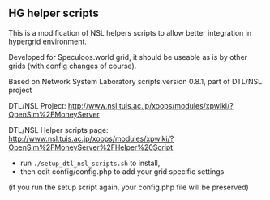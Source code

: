 HG helper scripts
-----------------

This is a modification of NSL helpers scripts to allow better integration in
hypergrid environment.

Developed for Speculoos.world grid, it should be useable as is by other grids
(with config changes of course).

Based on Network System Laboratory scripts version 0.8.1, part of DTL/NSL project

DTL/NSL Project:
  http://www.nsl.tuis.ac.jp/xoops/modules/xpwiki/?OpenSim%2FMoneyServer

DTL/NSL Helper scripts page:
  http://www.nsl.tuis.ac.jp/xoops/modules/xpwiki/?OpenSim%2FMoneyServer%2FHelper%20Script

- run `./setup_dtl_nsl_scripts.sh` to install, 
- then edit config/config.php to add your grid specific settings

(if you run the setup script again, your config.php file will be preserved)
